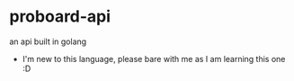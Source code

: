 # proboard-api
an api built in golang

- I'm new to this language, please bare with me as I am learning this one :D 
